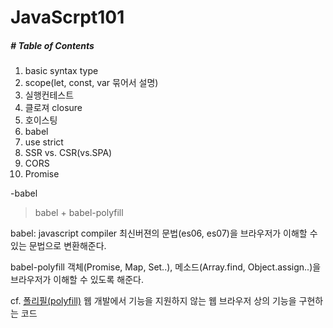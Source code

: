 # JavaScrpt101

##### # Table of Contents
1. basic syntax type
1. scope(let, const, var 묶어서 설명)
1. 실행컨테스트
1. 클로져 closure
1. 호이스팅
1. babel
1. use strict
1. SSR vs. CSR(vs.SPA)
1. CORS
1. Promise


-babel
> babel + babel-polyfill

babel: javascript compiler
최신버젼의 문법(es06, es07)을 브라우저가 이해할 수 있는 문법으로 변환해준다.

babel-polyfill
객체(Promise, Map, Set..), 메소드(Array.find, Object.assign..)을 브라우저가 이해할 수 있도록 해준다.

cf. [폴리필(polyfill)](https://ko.wikipedia.org/wiki/%ED%8F%B4%EB%A6%AC%ED%95%84_(%ED%94%84%EB%A1%9C%EA%B7%B8%EB%9E%98%EB%B0%8D))
웹 개발에서 기능을 지원하지 않는 웹 브라우저 상의 기능을 구현하는 코드
